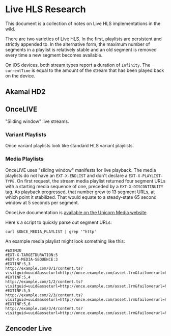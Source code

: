 # Live HLS Research
This document is a collection of notes on Live HLS implementations in the wild.

There are two varieties of Live HLS. In the first, playlists are
persistent and strictly appended to. In the alternative form, the
maximum number of segments in a playlist is relatively stable and an
old segment is removed every time a new segment becomes available.

On iOS devices, both stream types report a duration of `Infinity`. The
`currentTime` is equal to the amount of the stream that has been
played back on the device.

## Akamai HD2

## OnceLIVE
"Sliding window" live streams.

### Variant Playlists
Once variant playlists look like standard HLS variant playlists.

### Media Playlists
OnceLIVE uses "sliding window" manifests for live playback. The media
playlists do not have an `EXT-X-ENDLIST` and don't declare a
`EXT-X-PLAYLIST-TYPE`.  On first request, the stream media playlist
returned four segment URLs with a starting media sequence of one,
preceded by a `EXT-X-DISCONTINUITY` tag. As playback progressed, that
number grew to 13 segment URLs, at which point it stabilized. That
would equate to a steady-state 65 second window at 5 seconds per
segment.

OnceLive documentation is [available on the Unicorn Media
website](http://www.unicornmedia.com/documents/2013/02/oncelive_implementationguide.pdf).

Here's a script to quickly parse out segment URLs:

```shell
curl $ONCE_MEDIA_PLAYLIST | grep '^http'
```

An example media playlist might look something like this:
```m3u8
#EXTM3U
#EXT-X-TARGETDURATION:5
#EXT-X-MEDIA-SEQUENCE:3
#EXTINF:5,3
http://example.com/0/1/content.ts?visitguid=uuid&asseturl=http://once.example.com/asset.lrm&failoverurl=http://example.com/blank.jpg
#EXTINF:5,4
http://example.com/1/2/content.ts?visitguid=uuid&asseturl=http://once.example.com/asset.lrm&failoverurl=http://example.com/blank.jpg
#EXTINF:5,5
http://example.com/2/3/content.ts?visitguid=uuid&asseturl=http://once.example.com/asset.lrm&failoverurl=http://example.com/blank.jpg
#EXTINF:5,6
http://example.com/3/4/content.ts?visitguid=uuid&asseturl=http://once.example.com/asset.lrm&failoverurl=http://example.com/blank.jpg
```

## Zencoder Live
